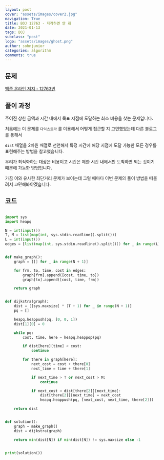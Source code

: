 ```yaml
---
layout: post
cover: "assets/images/cover2.jpg"
navigation: True
title: BOJ 12763 - 지각하면 안 돼
date: 2021-01-13
tags: BOJ
subclass: "post"
logo: "assets/images/ghost.png"
author: sohnjunior
categories: algorithm
comments: true
---
```


## 문제

[백준 온라인 저지 - 12763번](https://www.acmicpc.net/problem/12763)

## 풀이 과정

주어진 상한 금액과 시간 내에서 목표 지점에 도달하는 최소 비용을 찾는 문제입니다.

처음에는 이 문제를 `다익스트라` 를 이용해서 어떻게 접근할 지 고민했었는데 다른 블로그를 통해서

`dist` 배열을 2차원 배열로 선언해서 특정 시간에 해당 지점에 도달 가능한 모든 경우를 표현해주는 방법을 참고했습니다.

우리가 최적화하는 대상은 비용이고 시간은 제한 시간 내에서만 도착하면 되는 것이기 때문에 가능한 방법입니다.

가끔 이와 유사한 최단거리 문제가 보이는데 그럴 때마다 이번 문제의 풀이 방법을 떠올려서 고민해봐야겠습니다.

## 코드

```python

import sys
import heapq

N = int(input())
T, M = list(map(int, sys.stdin.readline().split()))
L = int(input())
edges = [list(map(int, sys.stdin.readline().split())) for _ in range(L)]


def make_graph():
    graph = [[] for _ in range(N + 1)]

    for frm, to, time, cost in edges:
        graph[frm].append([cost, time, to])
        graph[to].append([cost, time, frm])

    return graph


def dijkstra(graph):
    dist = [[sys.maxsize] * (T + 1) for _ in range(N + 1)]
    pq = []

    heapq.heappush(pq, [0, 0, 1])
    dist[1][0] = 0

    while pq:
        cost, time, here = heapq.heappop(pq)

        if dist[here][time] < cost:
            continue

        for there in graph[here]:
            next_cost = cost + there[0]
            next_time = time + there[1]

            if next_time > T or next_cost > M:
                continue

            if next_cost < dist[there[2]][next_time]:
                dist[there[2]][next_time] = next_cost
                heapq.heappush(pq, [next_cost, next_time, there[2]])

    return dist


def solution():
    graph = make_graph()
    dist = dijkstra(graph)

    return min(dist[N]) if min(dist[N]) != sys.maxsize else -1


print(solution())

```
